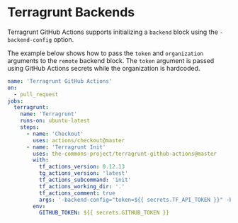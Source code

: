 # Terragrunt Backends

Terragrunt GitHub Actions supports initializing a `backend` block using the `-backend-config` option.

The example below shows how to pass the `token` and `organization` arguments to the `remote` backend block. The `token` argument is passed using GitHub Actions secrets while the organization is hardcoded.

```yaml
name: 'Terragrunt GitHub Actions'
on:
  - pull_request
jobs:
  terragrunt:
    name: 'Terragrunt'
    runs-on: ubuntu-latest
    steps:
      - name: 'Checkout'
        uses: actions/checkout@master
      - name: 'Terragrunt Init'
        uses: the-commons-project/terragrunt-github-actions@master
        with:
          tf_actions_version: 0.12.13
          tg_actions_version: 'latest'
          tf_actions_subcommand: 'init'
          tf_actions_working_dir: '.'
          tf_actions_comment: true
          args: '-backend-config="token=${{ secrets.TF_API_TOKEN }}" -backend-config="organization=CHANGE_ME"'
        env:
          GITHUB_TOKEN: ${{ secrets.GITHUB_TOKEN }}
```
